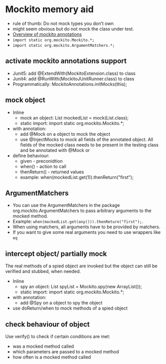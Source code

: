 # Mockito memory aid

- rule of thumb: Do not mock types you don’t own
- might seem obvious but do not mock the class under test.
- [Overview of mockito annotations](https://www.baeldung.com/mockito-annotations)
- `import static org.mockito.Mockito.*;`
- `import static org.mockito.ArgumentMatchers.*;`

## activate mockito annotations support

- Junit5: add @ExtendWith(MockitoExtension.class) to class
- Junit4: add @RunWith(MockitoJUnitRunner.class) to class
- Programmatically: MockitoAnnotations.initMocks(this);

## mock object

- Inline
    - mock an object: List mockedList = mock(List.class);
    - static import: import static org.mockito.Mockito.*; 
- with annotation: 
    - add @Mock on a object to mock the object
    - use @InjectMocks to mock all fields of the annotated object. All fields of the mocked class needs to be present in the testing class and be annotated with @Mock or 
- define behaviour:
    - given - preconidtion
    - when() - action to call
    - thenReturn() - returned values
    - example: when(mockedList.get(1)).thenReturn("first");

## ArgumentMatchers

- You can use the ArgumentMatchers in the package org.mockito.ArgumentMatchers to pass arbitrary arguments to the mocked method. 
- Example: `when(mockedList.get(any())).thenReturn("first");`.
- When using matchers, all arguments have to be provided by matchers.
- If you want to give some real arguments you need to use wrappers like `eq`

## intercept object/ partially mock

The real methods of a spied object are invoked but the object can still be verified and stubbed, when needed.

- Inline
    - spy an object: List<String> spyList = Mockito.spy(new ArrayList<String>());
    - static import: import static org.mockito.Mockito.*;
- with annotation: 
    - add @Spy on a object to spy the object
- use doReturn/when to mock methods of a spied object

## check behaviour of object

Use verify() to check if certain conditions are met:

- was a mocked method called
- which parameters are passed to a mocked method
- how often is a mocked method called